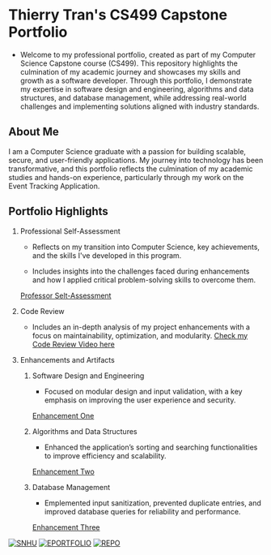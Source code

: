 # Thierry Tran's CS499 Capstone Portfolio

* Welcome to my professional portfolio, created as part of my Computer Science Capstone course (CS499). This repository highlights the culmination of my academic journey and showcases my skills and growth as a software developer. Through this portfolio, I demonstrate my expertise in software design and engineering, algorithms and data structures, and database management, while addressing real-world challenges and implementing solutions aligned with industry standards.

## About Me

I am a Computer Science graduate with a passion for building scalable, secure, and user-friendly applications. My journey into technology has been transformative, and this portfolio reflects the culmination of my academic studies and hands-on experience, particularly through my work on the Event Tracking Application.

## Portfolio Highlights

  1. Professional Self-Assessment
     
     * Reflects on my transition into Computer Science, key achievements, and the skills I've developed in this program.
       
     * Includes insights into the challenges faced during enhancements and how I applied critical problem-solving skills to overcome them.
    
      [Professor Selt-Assessment](https://github.com/thierrytuantran/CS499_CSCapStone/blob/main/ThierryTran_CS499_Seft_Assessment.pdf)
       
  2. Code Review
     
     * Includes an in-depth analysis of my project enhancements with a focus on maintainability, optimization, and modularity.
      [Check my Code Review Video here](https://www.youtube.com/watch?v=h7PXxI6ab0A)

       
  3. Enhancements and Artifacts
     
     1. Software Design and Engineering

        * Focused on modular design and input validation, with a key emphasis on improving the user experience and security.
       
        [Enhancement One](https://github.com/thierrytuantran/CS499_CSCapStone/tree/main/EnhancementOne_SoftwareDesign_Engineering)

     2. Algorithms and Data Structures

        * Enhanced the application’s sorting and searching functionalities to improve efficiency and scalability.
       
        [Enhancement Two](https://github.com/thierrytuantran/CS499_CSCapStone/tree/main/EnhancementTwo_Algorithms_DataStructure)
      
     3. Database Management
        
        * Emplemented input sanitization, prevented duplicate entries, and improved database queries for reliability and performance.
       
        [Enhancement Three](https://github.com/thierrytuantran/CS499_CSCapStone/tree/main/EnhancementThree_Database)
          
[![SNHU](https://img.shields.io/badge/SNHU-blue)](https://www.snhu.edu)
[![EPORTFOLIO](https://img.shields.io/badge/EPORTFOLIO-purple)](https://thierrytuantran.github.io/CS499_CSCapStone/)
[![REPO](https://img.shields.io/badge/CodeReview-red)](https://www.youtube.com/watch?v=h7PXxI6ab0A)

